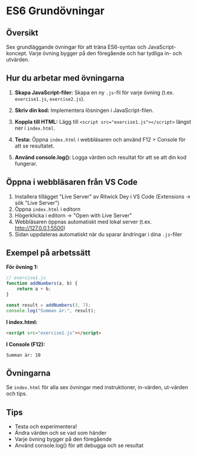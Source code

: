 # ES6 Grundövningar

## Översikt
Sex grundläggande övningar för att träna ES6-syntax och JavaScript-koncept. Varje övning bygger på den föregående och har tydliga in- och utvärden.

## Hur du arbetar med övningarna

1. **Skapa JavaScript-filer:** Skapa en ny `.js`-fil för varje övning (t.ex. `exercise1.js`, `exercise2.js`).

2. **Skriv din kod:** Implementera lösningen i JavaScript-filen.

3. **Koppla till HTML:** Lägg till `<script src="exercise1.js"></script>` längst ner i `index.html`.

4. **Testa:** Öppna `index.html` i webbläsaren och använd F12 > Console för att se resultatet.

5. **Använd console.log():** Logga värden och resultat för att se att din kod fungerar.

## Öppna i webbläsaren från VS Code

1. Installera tillägget "Live Server" av Ritwick Dey i VS Code (Extensions → sök "Live Server")
2. Öppna `index.html` i editorn
3. Högerklicka i editorn → "Open with Live Server"
4. Webbläsaren öppnas automatiskt med lokal server (t.ex. http://127.0.0.1:5500)
5. Sidan uppdateras automatiskt när du sparar ändringar i dina `.js`-filer

## Exempel på arbetssätt

**För övning 1:**
```javascript
// exercise1.js
function addNumbers(a, b) {
    return a + b;
}

const result = addNumbers(3, 7);
console.log("Summan är:", result);
```

**I index.html:**
```html
<script src="exercise1.js"></script>
```

**I Console (F12):**
```
Summan är: 10
```

## Övningarna

Se `index.html` för alla sex övningar med instruktioner, in-värden, ut-värden och tips.

## Tips
- Testa och experimentera!
- Ändra värden och se vad som händer
- Varje övning bygger på den föregående
- Använd console.log() för att debugga och se resultat
